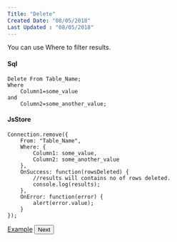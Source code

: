 ```yaml
---
Title: "Delete"
Created Date: "08/05/2018"
Last Updated : "08/05/2018"
---
```


You can use Where to filter results.

#### Sql

```
Delete From Table_Name;
Where
    Column1=some_value
and
    Column2=some_another_value;
```

#### JsStore

```
Connection.remove({
    From: "Table_Name",
    Where: {
        Column1: some_value,
        Column2: some_another_value
    },
    OnSuccess: function(rowsDeleted) {
        //results will contains no of rows deleted.
        console.log(results);
    },
    OnError: function(error) {
        alert(error.value);
    }
});
```

<p class="margin-top-40px text-center">
    <a class="btn info" target="_blank" href="/example/remove">Example</a>
    <button class="btn info btnNext">Next</button>
</p>